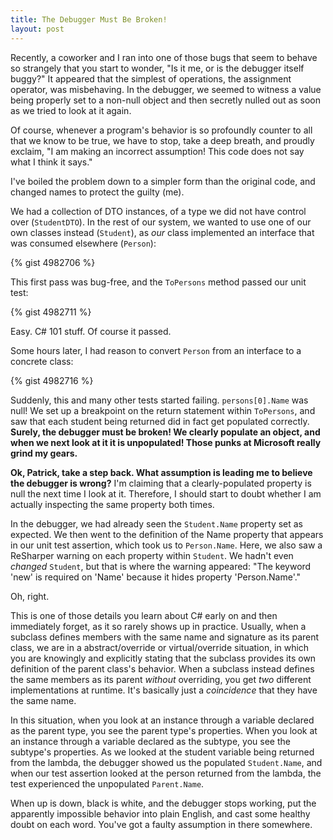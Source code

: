 ```yaml
---
title: The Debugger Must Be Broken!
layout: post
---
```


Recently, a coworker and I ran into one of those bugs that seem to behave so strangely that you start to wonder, "Is it me, or is the debugger itself buggy?"  It appeared that the simplest of operations, the assignment operator, was misbehaving.  In the debugger, we seemed to witness a value being properly set to a non-null object and then secretly nulled out as soon as we tried to look at it again.

Of course, whenever a program's behavior is so profoundly counter to all that we know to be true, we have to stop, take a deep breath, and proudly exclaim, "I am making an incorrect assumption!  This code does not say what I think it says."

I've boiled the problem down to a simpler form than the original code, and changed names to protect the guilty (me).

We had a collection of DTO instances, of a type we did not have control over (<code>StudentDTO</code>).  In the rest of our system, we wanted to use one of our own classes instead (<code>Student</code>), as *our* class implemented an interface that was consumed elsewhere (<code>Person</code>):

{% gist 4982706 %}

This first pass was bug-free, and the <code>ToPersons</code> method passed our unit test:

{% gist 4982711 %}

Easy.  C\# 101 stuff.  Of course it passed.

Some hours later, I had reason to convert <code>Person</code> from an interface to a concrete class:

{% gist 4982716 %}

Suddenly, this and many other tests started failing.  <code>persons\[0\].Name</code> was null!  We set up a breakpoint on the return statement within <code>ToPersons</code>, and saw that each student being returned did in fact get populated correctly.  **Surely, the debugger must be broken!  We clearly populate an object, and when we next look at it it is unpopulated!  Those punks at Microsoft really grind my gears.**

**Ok, Patrick, take a step back.  What assumption is leading me to believe the debugger is wrong?**  I'm claiming that a clearly-populated property is null the next time I look at it.  Therefore, I should start to doubt whether I am actually inspecting the same property both times.

In the debugger, we had already seen the <code>Student.Name</code> property set as expected.  We then went to the definition of the Name property that appears in our unit test assertion, which took us to <code>Person.Name</code>.  Here, we also saw a ReSharper warning on each property within <code>Student</code>.  We hadn't even *changed* <code>Student</code>, but that is where the warning appeared: "The keyword 'new' is required on 'Name' because it hides property 'Person.Name'."

Oh, right.

This is one of those details you learn about C\# early on and then immediately forget, as it so rarely shows up in practice.  Usually, when a subclass defines members with the same name and signature as its parent class, we are in a abstract/override or virtual/override situation, in which you are knowingly and explicitly stating that the subclass provides its own definition of the parent class's behavior.  When a subclass instead defines the same members as its parent *without* overriding, you get *two* different implementations at runtime.  It's basically just a *coincidence* that they have the same name.

In this situation, when you look at an instance through a variable declared as the parent type, you see the parent type's properties.  When you look at an instance through a variable declared as the subtype, you see the subtype's properties.  As we looked at the student variable being returned from the lambda, the debugger showed us the populated <code>Student.Name</code>, and when our test assertion looked at the person returned from the lambda, the test experienced the unpopulated <code>Parent.Name</code>.

When up is down, black is white, and the debugger stops working, put the apparently impossible behavior into plain English, and cast some healthy doubt on each word.  You've got a faulty assumption in there somewhere.